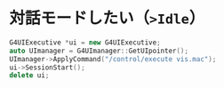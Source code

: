 # 対話モードしたい（``>Idle``）

```cpp
G4UIExecutive *ui = new G4UIExecutive;
auto UImanager = G4UImanager::GetUIpointer();
UImanager->ApplyCommand("/control/execute vis.mac");
ui->SessionStart();
delete ui;
```
